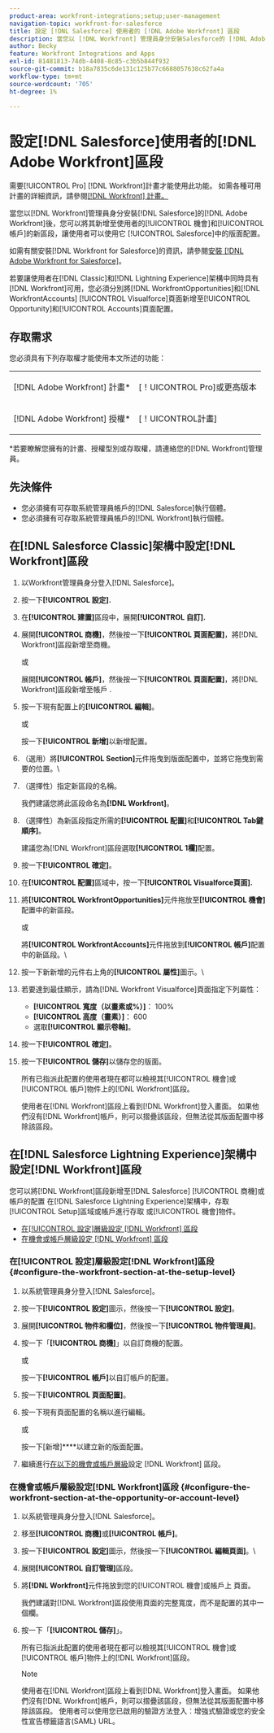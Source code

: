 ```yaml
---
product-area: workfront-integrations;setup;user-management
navigation-topic: workfront-for-salesforce
title: 設定 [!DNL Salesforce] 使用者的 [!DNL Adobe Workfront] 區段
description: 當您以 [!DNL Workfront] 管理員身分安裝Salesforce的 [!DNL Adobe Workfront] 後，您可以將其新增至使用者在Salesforce中的「商機」和「帳戶」頁面配置的新區段，讓使用者可以使用它。
author: Becky
feature: Workfront Integrations and Apps
exl-id: 81481813-74db-4408-8c85-c3b5b844f932
source-git-commit: b18a7835c6de131c125b77c6688057638c62fa4a
workflow-type: tm+mt
source-wordcount: '705'
ht-degree: 1%

---
```


# 設定[!DNL Salesforce]使用者的[!DNL Adobe Workfront]區段

需要[!UICONTROL Pro] [!DNL Workfront]計畫才能使用此功能。 如需各種可用計畫的詳細資訊，請參閱[[!DNL Workfront] 計畫。](https://business.adobe.com/products/workfront/pricing.html)

當您以[!DNL Workfront]管理員身分安裝[!DNL Salesforce]的[!DNL Adobe Workfront]後，您可以將其新增至使用者的[!UICONTROL 機會]和[!UICONTROL 帳戶]的新區段，讓使用者可以使用它
[!UICONTROL Salesforce]中的版面配置。

如需有關安裝[!DNL Workfront for Salesforce]的資訊，請參閱[安裝 [!DNL Adobe Workfront for Salesforce]](../../workfront-integrations-and-apps/using-workfront-with-salesforce/install-workfront-for-salesforce.md)。

若要讓使用者在[!DNL Classic]和[!DNL Lightning Experience]架構中同時具有[!DNL Workfront]可用，您必須分別將[!DNL WorkfrontOpportunities]和[!DNL WorkfrontAccounts] [!UICONTROL Visualforce]頁面新增至[!UICONTROL Opportunity]和[!UICONTROL Accounts]頁面配置。

## 存取需求

您必須具有下列存取權才能使用本文所述的功能：

<table style="table-layout:auto"> 
 <col> 
 <col> 
 <tbody> 
  <tr> 
   <td role="rowheader">[!DNL Adobe Workfront] 計畫*</td> 
   <td> <p>[！UICONTROL Pro]或更高版本</p> </td> 
  </tr> 
  <tr> 
   <td role="rowheader">[!DNL Adobe Workfront] 授權*</td> 
   <td> <p>[！UICONTROL計畫]</p> </td> 
  </tr> 
 </tbody> 
</table>

&#42;若要瞭解您擁有的計畫、授權型別或存取權，請連絡您的[!DNL Workfront]管理員。

## 先決條件

* 您必須擁有可存取系統管理員帳戶的[!DNL Salesforce]執行個體。
* 您必須擁有可存取系統管理員帳戶的[!DNL Workfront]執行個體。

## 在[!DNL Salesforce Classic]架構中設定[!DNL Workfront]區段

1. 以Workfront管理員身分登入[!DNL Salesforce]。
1. 按一下&#x200B;**[!UICONTROL 設定].**
1. 在&#x200B;**[!UICONTROL 建置]**&#x200B;區段中，展開&#x200B;**[!UICONTROL 自訂].**

1. 展開&#x200B;**[!UICONTROL 商機]**，然後按一下&#x200B;**[!UICONTROL 頁面配置]**，將[!DNL Workfront]區段新增至商機。

   或

   展開&#x200B;**[!UICONTROL 帳戶]**，然後按一下&#x200B;**[!UICONTROL 頁面配置]**，將[!DNL Workfront]區段新增至帳戶
.

1. 按一下現有配置上的&#x200B;**[!UICONTROL 編輯]**。

   或

   按一下&#x200B;**[!UICONTROL 新增]**&#x200B;以新增配置。

1. （選用）將&#x200B;**[!UICONTROL Section]**&#x200B;元件拖曳到版面配置中，並將它拖曳到需要的位置。\

1. （選擇性）指定新區段的名稱。

   我們建議您將此區段命名為&#x200B;**[!DNL Workfront]**。

1. （選擇性）為新區段指定所需的&#x200B;**[!UICONTROL 配置]**&#x200B;和&#x200B;**[!UICONTROL Tab鍵順序]**。

   建議您為[!DNL Workfront]區段選取&#x200B;**[!UICONTROL 1欄]**&#x200B;配置。

1. 按一下&#x200B;**[!UICONTROL 確定]**。
1. 在&#x200B;**[!UICONTROL 配置]**&#x200B;區域中，按一下&#x200B;**[!UICONTROL Visualforce頁面].**

1. 將&#x200B;**[!UICONTROL WorkfrontOpportunities]**&#x200B;元件拖放至&#x200B;**[!UICONTROL 機會]**&#x200B;配置中的新區段。

   或

   將&#x200B;**[!UICONTROL WorkfrontAccounts]**&#x200B;元件拖放到&#x200B;**[!UICONTROL 帳戶]**&#x200B;配置中的新區段。\

1. 按一下新新增的元件右上角的&#x200B;**[!UICONTROL 屬性]**&#x200B;圖示。\

1. 若要達到最佳顯示，請為[!DNL Workfront Visualforce]頁面指定下列屬性：

   * **[!UICONTROL 寬度（以畫素或%）]**： 100%
   * **[!UICONTROL 高度（畫素）]**： 600
   * 選取&#x200B;**[!UICONTROL 顯示卷軸]**。

1. 按一下&#x200B;**[!UICONTROL 確定]**。
1. 按一下&#x200B;**[!UICONTROL 儲存]**&#x200B;以儲存您的版面。

   所有已指派此配置的使用者現在都可以檢視其[!UICONTROL 機會]或[!UICONTROL 帳戶]物件上的[!DNL Workfront]區段。

   使用者在[!DNL Workfront]區段上看到[!DNL Workfront]登入畫面。 如果他們沒有[!DNL Workfront]帳戶，則可以摺疊該區段，但無法從其版面配置中移除該區段。

## 在[!DNL Salesforce Lightning Experience]架構中設定[!DNL Workfront]區段

您可以將[!DNL Workfront]區段新增至[!DNL Salesforce] [!UICONTROL 商機]或帳戶的配置
在[!DNL Salesforce Lightning Experience]架構中，存取[!UICONTROL Setup]區域或帳戶進行存取
或[!UICONTROL 機會]物件。

* [在[!UICONTROL 設定]層級設定 [!DNL Workfront] 區段](#configure-the-workfront-section-at-the-setup-level-configure-the-workfront-section-at-the-setup-level)
* [在機會或帳戶層級設定 [!DNL Workfront] 區段](#configure-the-workfront-section-at-the-opportunity-or-account-level-configure-the-workfront-section-at-the-opportunity-or-account-level)

### 在[!UICONTROL 設定]層級設定[!DNL Workfront]區段 {#configure-the-workfront-section-at-the-setup-level}

1. 以系統管理員身分登入[!DNL Salesforce]。
1. 按一下&#x200B;**[!UICONTROL 設定]**&#x200B;圖示，然後按一下&#x200B;**[!UICONTROL 設定]**。

1. 展開&#x200B;**[!UICONTROL 物件和欄位]**，然後按一下&#x200B;**[!UICONTROL 物件管理員]**。

1. 按一下「**[!UICONTROL 商機]**」以自訂商機的配置。

   或

   按一下&#x200B;**[!UICONTROL 帳戶]**&#x200B;以自訂帳戶的配置。

1. 按一下&#x200B;**[!UICONTROL 頁面配置]**。
1. 按一下現有頁面配置的名稱以進行編輯。

   或

   按一下[新增]****&#x200B;以建立新的版面配置。

1. 繼續進行[在以下的機會或帳戶層級](#configure-the-workfront-section-at-the-opportunity-or-account-level-configure-the-workfront-section-at-the-opportunity-or-account-level)設定 [!DNL Workfront] 區段。

### 在機會或帳戶層級設定[!DNL Workfront]區段 {#configure-the-workfront-section-at-the-opportunity-or-account-level}

1. 以系統管理員身分登入[!DNL Salesforce]。
1. 移至&#x200B;**[!UICONTROL 商機]**&#x200B;或&#x200B;**[!UICONTROL 帳戶]**。

1. 按一下&#x200B;**[!UICONTROL 設定]**&#x200B;圖示，然後按一下&#x200B;**[!UICONTROL 編輯頁面]**。\

1. 展開&#x200B;**[!UICONTROL 自訂管理]**&#x200B;區段。
1. 將&#x200B;**[!DNL Workfront]**&#x200B;元件拖放到您的[!UICONTROL 機會]或帳戶上
頁面。

   我們建議對[!DNL Workfront]區段使用頁面的完整寬度，而不是配置的其中一個欄。

1. 按一下「**[!UICONTROL 儲存]**」。

   所有已指派此配置的使用者現在都可以檢視其[!UICONTROL 機會]或[!UICONTROL 帳戶]物件上的[!DNL Workfront]區段。

   >[!NOTE]
   >
   >使用者在[!DNL Workfront]區段上看到[!DNL Workfront]登入畫面。 如果他們沒有[!DNL Workfront]帳戶，則可以摺疊該區段，但無法從其版面配置中移除該區段。 使用者可以使用您已啟用的驗證方法登入：增強式驗證或您的安全性宣告標籤語言(SAML) URL。


